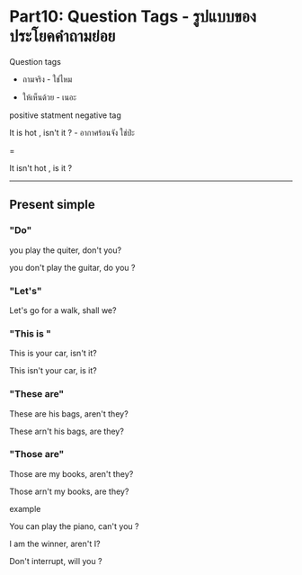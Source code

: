 # Part10: Question Tags - รูปแบบของประโยคคำถามย่อย

Question tags

- ถามจริง - ใช่ไหม

- ให้เห็นด้วย - เนอะ


positive statment           negative tag

It is hot , isn't it ? - อากาศร้อนจัง ใช่ป่ะ

=

It isn't hot , is it ?

---

## Present simple 

### "Do"

you play the quiter, don't you?

you don't play the guitar, do you ?


### "Let's"

Let's go for a walk, shall we?

### "This is "

This is your car, isn't it?

This isn't your car, is it?

### "These are"

These are his bags, aren't they?

These arn't his bags, are they?

### "Those are"

Those are my books, aren't they?

Those arn't my books, are they?


example

You can play the piano, can't you ?

I am the winner, aren't I?

Don't interrupt, will you ?



